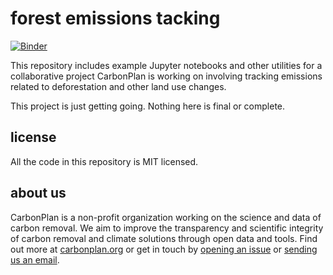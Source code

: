 # forest emissions tacking

[![Binder](https://mybinder.org/badge_logo.svg)](https://binder.pangeo.io/v2/gh/carbonplan/forest-emissions-tracking/master)

This repository includes example Jupyter notebooks and other utilities for a collaborative project CarbonPlan is working on involving tracking emissions related to deforestation and other land use changes.

This project is just getting going. Nothing here is final or complete.

## license

All the code in this repository is MIT licensed.

## about us

CarbonPlan is a non-profit organization working on the science and data of carbon removal. We aim to improve the transparency and scientific integrity of carbon removal and climate solutions through open data and tools. Find out more at [carbonplan.org](https://carbonplan.org/) or get in touch by [opening an issue](https://github.com/carbonplan/notebooks/issues/new) or [sending us an email](mailto:hello@carbonplan.org).
